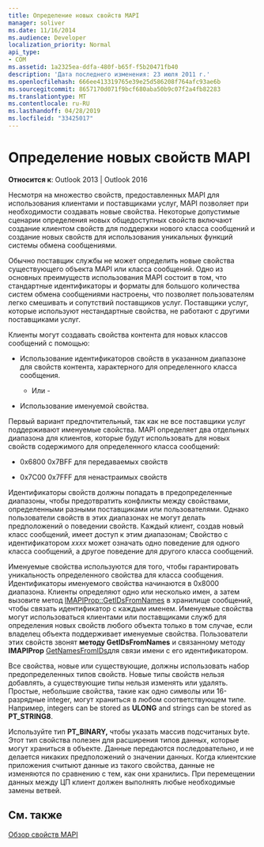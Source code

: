```yaml
---
title: Определение новых свойств MAPI
manager: soliver
ms.date: 11/16/2014
ms.audience: Developer
localization_priority: Normal
api_type:
- COM
ms.assetid: 1a2325ea-ddfa-480f-b65f-f5b20471fb40
description: 'Дата последнего изменения: 23 июля 2011 г.'
ms.openlocfilehash: 666ee413319765e39e25d586208f764afc93ae6b
ms.sourcegitcommit: 8657170d071f9bcf680aba50b9c07f2a4fb82283
ms.translationtype: MT
ms.contentlocale: ru-RU
ms.lasthandoff: 04/28/2019
ms.locfileid: "33425017"
---
```

# <a name="defining-new-mapi-properties"></a>Определение новых свойств MAPI

  
  
**Относится к**: Outlook 2013 | Outlook 2016 
  
Несмотря на множество свойств, предоставленных MAPI для использования клиентами и поставщиками услуг, MAPI позволяет при необходимости создавать новые свойства. Некоторые допустимые сценарии определения новых общедоступных свойств включают создание клиентом свойств для поддержки нового класса сообщений и создание новых свойств для использования уникальных функций системы обмена сообщениями.
  
Обычно поставщик службы не может определить новые свойства существующего объекта MAPI или класса сообщений. Одно из основных преимуществ использования MAPI состоит в том, что стандартные идентификаторы и форматы для большого количества систем обмена сообщениями настроены, что позволяет пользователям легко смешивать и сопутствий поставщиков услуг. Поставщики услуг, которые используют нестандартные свойства, не работают с другими поставщиками услуг. 
  
Клиенты могут создавать свойства контента для новых классов сообщений с помощью:
  
- Использование идентификаторов свойств в указанном диапазоне для свойств контента, характерного для определенного класса сообщения.
    
    - Или -
    
- Использование именуемой свойства. 
    
Первый вариант предпочтительный, так как не все поставщики услуг поддерживают именуемые свойства. MAPI определяет два отдельных диапазона для клиентов, которые будут использовать для новых свойств содержимого для определенного класса сообщений:
  
- 0x6800 0x7BFF для передаваемых свойств
    
- 0x7C00 0x7FFF для ненастраимых свойств
    
Идентификаторы свойств должны попадать в предопределенные диапазоны, чтобы предотвратить конфликты между свойствами, определенными разными поставщиками или пользователями. Однако пользователи свойств в этих диапазонах не могут делать предположений о поведении свойств. Каждый клиент, создав новый класс сообщений, имеет доступ к этим диапазонам; Свойство с идентификатором  _xxxx_ может означать одно поведение для одного класса сообщений, а другое поведение для другого класса сообщений. 
  
Именуемые свойства используются для того, чтобы гарантировать уникальность определенного свойства для класса сообщения. Идентификаторы именуемого свойства начинаются в 0x8000 диапазона. Клиенты определяют одно или несколько имен, а затем вызовите метод [IMAPIProp::GetIDsFromNames](imapiprop-getidsfromnames.md) в хранилище сообщений, чтобы связать идентификатор с каждым именем. Именуемые свойства могут использоваться клиентами или поставщиками служб для определения новых свойств любого объекта только в том случае, если владелец объекта поддерживает именуемые свойства. Пользователи этих свойств звонят **методу GetIDsFromNames** и связанному методу **IMAPIProp** [GetNamesFromIDs](imapiprop-getnamesfromids.md)для связи имени с его идентификатором.
  
Все свойства, новые или существующие, должны использовать набор предопределенных типов свойств. Новые типы свойств нельзя добавлять, а существующие типы нельзя изменять или удалять. Простые, небольшие свойства, такие как одно символы или 16-разрядные integer, могут храниться в любом соответствующем типе. Например, integers can be stored as **ULONG** and strings can be stored as **PT_STRING8**. 
  
Используйте тип **PT_BINARY,** чтобы указать массив подсчитаных byte. Этот тип свойства полезен для расширения типов данных, которые могут храниться в объекте. Данные передаются последовательно, и не делается никаких предположений о значении данных. Когда клиентские приложения считыют данные из такого свойства, данные не изменяются по сравнению с тем, как они хранились. При перемещении данных между ЦП клиент должен выполнять любые необходимые замены ветвей. 
  
## <a name="see-also"></a>См. также



[Обзор свойств MAPI](mapi-property-overview.md)

